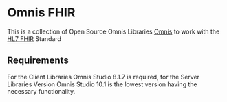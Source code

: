 # Omnis FHIR
This is a collection of Open Source Omnis Libraries [Omnis][omnis-studio] to work with the [HL7 FHIR][fhir-spec] Standard

## Requirements ##
For the Client Libraries Omnis Studio 8.1.7 is required, for the Server Libraries Version Omnis Studio 10.1 is the lowest version having the necessary functionality.

[fhir-spec]: http://www.hl7.org/fhir
[dstu1-spec]: http://hl7.org/fhir/DSTU1/index.html
[dstu2-spec]: http://hl7.org/fhir/DSTU2/index.html
[stu3-spec]: http://www.hl7.org/fhir
[r4-spec]: http://hl7.org/fhir/R4/index.html
[fhirpath-spec]: http://hl7.org/fhirpath/

[omnis-studio]: http://www.omnis.net

